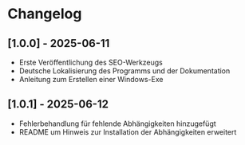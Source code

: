 # Changelog

## [1.0.0] - 2025-06-11
- Erste Veröffentlichung des SEO-Werkzeugs
- Deutsche Lokalisierung des Programms und der Dokumentation
- Anleitung zum Erstellen einer Windows-Exe

## [1.0.1] - 2025-06-12
- Fehlerbehandlung für fehlende Abhängigkeiten hinzugefügt
- README um Hinweis zur Installation der Abhängigkeiten erweitert
